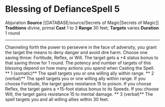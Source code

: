 ﻿---
actions: '[one-action]'
area: null
bloodline: null
component: null
cost: null
deity: null
domain: null
duration: 1 round
element: null
heighten: null
heighten_level: '5'
id: '871'
lesson: null
level: '5'
mystery: null
name: Blessing of Defiance
patron_theme: null
range: 30 feet
rarity: Common
requirement: null
rus_type_level: null
saving_throw: null
school: Abjuration
source: '[[DATABASE/source/Secrets of Magic|Secrets of Magic]]'
target: varies
tradition:
- Divine
- Primal
trait:
- '[[DATABASE/trait/Abjuration|Abjuration]]'
trigger: null
type: Spell

---
# Blessing of Defiance<span class="item-type">Spell 5</span>

<span class="item-trait">Abjuration</span>
**Source** [[DATABASE/source/Secrets of Magic|Secrets of Magic]] 
**Traditions** divine, primal
**Cast** <span class="action-icon">1</span> to <span class="action-icon">3</span> 
**Range** 30 feet; **Targets** varies
**Duration** 1 round

---
Channeling forth the power to persevere in the face of adversity, you grant the target the means to deny danger and avoid dire harm. Choose one saving throw: Fortitude, Reflex, or Will. The target gets a +4 status bonus to that saving throw for 1 round. The potency and number of targets of this blessing depend on how many actions you spend when Casting the Spell.
 ** <span class="action-icon">1</span> (somatic)** The spell targets you or one willing ally within range.
 ** <span class="action-icon">2</span> (verbal)** The spell targets you or one willing ally within range. If you choose Fortitude, the target gains resistance 15 to poison. If you choose Reflex, the target gains a +15-foot status bonus to its Speeds. If you choose Will, the target gains resistance 15 to mental damage.
 ** <span class="action-icon">3</span> (verbal)** The spell targets you and all willing allies within 30 feet.